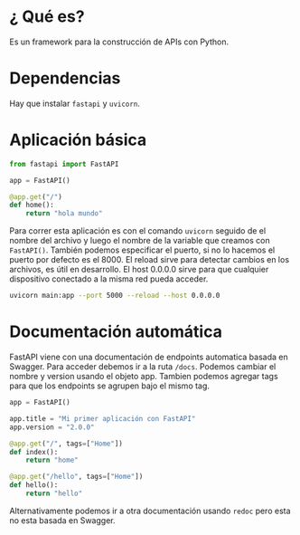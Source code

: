 # ¿ Qué es?
Es un framework para la construcción de APIs con Python.

# Dependencias
Hay que instalar `fastapi` y `uvicorn`.

# Aplicación básica
```python
from fastapi import FastAPI

app = FastAPI()

@app.get("/")
def home():
    return "hola mundo"
```

Para correr esta aplicación es con el comando `uvicorn` seguido de el nombre del archivo y luego el nombre de la variable que creamos con `FastAPI()`.
También podemos especificar el puerto, si no lo hacemos el puerto por defecto es el 8000.
El reload sirve para detectar cambios en los archivos, es útil en desarrollo.
El host 0.0.0.0 sirve para que cualquier dispositivo conectado a la misma red pueda acceder.
```bash
uvicorn main:app --port 5000 --reload --host 0.0.0.0
```

# Documentación automática
FastAPI viene con una documentación de endpoints automatica basada en Swagger.
Para acceder debemos ir a la ruta `/docs`.
Podemos cambiar el nombre y version usando el objeto app.
Tambien podemos agregar tags para que los endpoints se agrupen bajo el mismo tag.
```python
app = FastAPI()

app.title = "Mi primer aplicación con FastAPI"
app.version = "2.0.0"

@app.get("/", tags=["Home"])
def index():
    return "home"

@app.get("/hello", tags=["Home"])
def hello():
    return "hello"
```

Alternativamente podemos ir a otra documentación usando `redoc` pero esta no esta basada en Swagger.